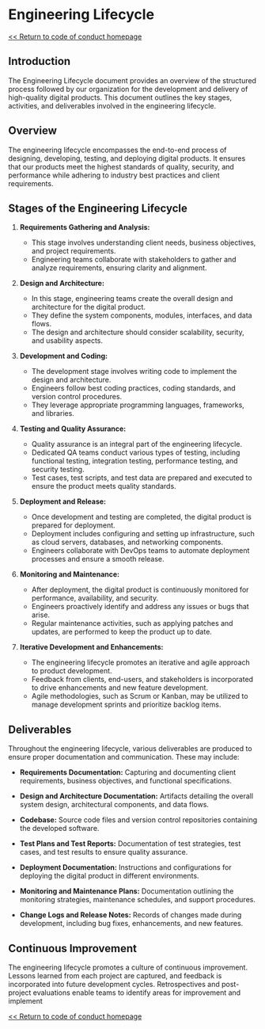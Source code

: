 # Engineering Lifecycle

[<< Return to code of conduct homepage](https://github.com/383Project/engineering-code-of-conduct)

## Introduction

The Engineering Lifecycle document provides an overview of the structured process followed by our organization for the development and delivery of high-quality digital products. This document outlines the key stages, activities, and deliverables involved in the engineering lifecycle.

## Overview

The engineering lifecycle encompasses the end-to-end process of designing, developing, testing, and deploying digital products. It ensures that our products meet the highest standards of quality, security, and performance while adhering to industry best practices and client requirements.

## Stages of the Engineering Lifecycle

1. **Requirements Gathering and Analysis:**
   - This stage involves understanding client needs, business objectives, and project requirements.
   - Engineering teams collaborate with stakeholders to gather and analyze requirements, ensuring clarity and alignment.

2. **Design and Architecture:**
   - In this stage, engineering teams create the overall design and architecture for the digital product.
   - They define the system components, modules, interfaces, and data flows.
   - The design and architecture should consider scalability, security, and usability aspects.

3. **Development and Coding:**
   - The development stage involves writing code to implement the design and architecture.
   - Engineers follow best coding practices, coding standards, and version control procedures.
   - They leverage appropriate programming languages, frameworks, and libraries.

4. **Testing and Quality Assurance:**
   - Quality assurance is an integral part of the engineering lifecycle.
   - Dedicated QA teams conduct various types of testing, including functional testing, integration testing, performance testing, and security testing.
   - Test cases, test scripts, and test data are prepared and executed to ensure the product meets quality standards.

5. **Deployment and Release:**
   - Once development and testing are completed, the digital product is prepared for deployment.
   - Deployment includes configuring and setting up infrastructure, such as cloud servers, databases, and networking components.
   - Engineers collaborate with DevOps teams to automate deployment processes and ensure a smooth release.

6. **Monitoring and Maintenance:**
   - After deployment, the digital product is continuously monitored for performance, availability, and security.
   - Engineers proactively identify and address any issues or bugs that arise.
   - Regular maintenance activities, such as applying patches and updates, are performed to keep the product up to date.

7. **Iterative Development and Enhancements:**
   - The engineering lifecycle promotes an iterative and agile approach to product development.
   - Feedback from clients, end-users, and stakeholders is incorporated to drive enhancements and new feature development.
   - Agile methodologies, such as Scrum or Kanban, may be utilized to manage development sprints and prioritize backlog items.

## Deliverables

Throughout the engineering lifecycle, various deliverables are produced to ensure proper documentation and communication. These may include:

- **Requirements Documentation:** Capturing and documenting client requirements, business objectives, and functional specifications.

- **Design and Architecture Documentation:** Artifacts detailing the overall system design, architectural components, and data flows.

- **Codebase:** Source code files and version control repositories containing the developed software.

- **Test Plans and Test Reports:** Documentation of test strategies, test cases, and test results to ensure quality assurance.

- **Deployment Documentation:** Instructions and configurations for deploying the digital product in different environments.

- **Monitoring and Maintenance Plans:** Documentation outlining the monitoring strategies, maintenance schedules, and support procedures.

- **Change Logs and Release Notes:** Records of changes made during development, including bug fixes, enhancements, and new features.

## Continuous Improvement

The engineering lifecycle promotes a culture of continuous improvement. Lessons learned from each project are captured, and feedback is incorporated into future development cycles. Retrospectives and post-project evaluations enable teams to identify areas for improvement and implement

[<< Return to code of conduct homepage](https://github.com/383Project/engineering-code-of-conduct)
